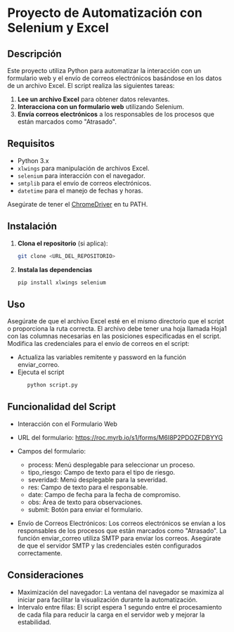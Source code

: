 # Proyecto de Automatización con Selenium y Excel

## Descripción

Este proyecto utiliza Python para automatizar la interacción con un formulario web y el envío de correos electrónicos basándose en los datos de un archivo Excel. El script realiza las siguientes tareas:

1. **Lee un archivo Excel** para obtener datos relevantes.
2. **Interacciona con un formulario web** utilizando Selenium.
3. **Envía correos electrónicos** a los responsables de los procesos que están marcados como "Atrasado".


## Requisitos

- Python 3.x
- `xlwings` para manipulación de archivos Excel.
- `selenium` para interacción con el navegador.
- `smtplib` para el envío de correos electrónicos.
- `datetime` para el manejo de fechas y horas.

Asegúrate de tener el [ChromeDriver](https://sites.google.com/chromium.org/driver/) en tu PATH.

## Instalación

1. **Clona el repositorio** (si aplica):
   ```bash
   git clone <URL_DEL_REPOSITORIO>
2. **Instala las dependencias**
   ```bash
   pip install xlwings selenium
   

## Uso

Asegúrate de que el archivo Excel esté en el mismo directorio que el script o proporciona la ruta correcta.
El archivo debe tener una hoja llamada Hoja1 con las columnas necesarias en las posiciones especificadas en el script.
Modifica las credenciales para el envío de correos en el script:

- Actualiza las variables remitente y password en la función enviar_correo.
- Ejecuta el script
   ```bash
      python script.py

## Funcionalidad del Script
- Interacción con el Formulario Web
- URL del formulario: https://roc.myrb.io/s1/forms/M6I8P2PDOZFDBYYG
- Campos del formulario:
    - process: Menú desplegable para seleccionar un proceso.
    - tipo_riesgo: Campo de texto para el tipo de riesgo.
    - severidad: Menú desplegable para la severidad.
    - res: Campo de texto para el responsable.
    - date: Campo de fecha para la fecha de compromiso.
    - obs: Área de texto para observaciones.
    - submit: Botón para enviar el formulario.

- Envío de Correos Electrónicos:
Los correos electrónicos se envían a los responsables de los procesos que están marcados como "Atrasado".
La función enviar_correo utiliza SMTP para enviar los correos. Asegúrate de que el servidor SMTP y las credenciales estén configurados correctamente.

## Consideraciones
- Maximización del navegador: La ventana del navegador se maximiza al iniciar para facilitar la visualización durante la automatización.
- Intervalo entre filas: El script espera 1 segundo entre el procesamiento de cada fila para reducir la carga en el servidor web y mejorar la estabilidad.
